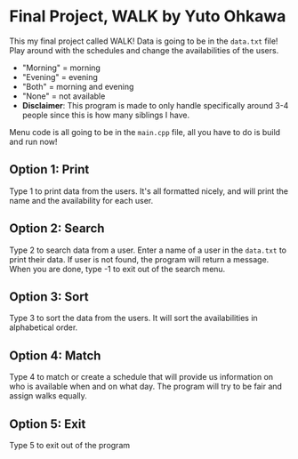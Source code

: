 # Final Project, WALK by Yuto Ohkawa

This my final project called WALK!
Data is going to be in the `data.txt` file! Play around with the schedules and change the availabilities of the users. 
* "Morning" = morning
* "Evening" = evening
* "Both" = morning and evening
* "None" = not available
* **Disclaimer**: This program is made to only handle specifically around 3-4 people since this is how many siblings I have.

Menu code is all going to be in the `main.cpp` file,
all you have to do is build and run now!

## Option 1: Print

Type 1 to print data from the users. It's all formatted nicely, and will print the name and the availability for each user.
## Option 2: Search

Type 2 to search data from a user. Enter a name of a user in the `data.txt` to print their data. If user is not found, the program will return a message. When you are done, type -1 to exit out of the search menu.
## Option 3: Sort

Type 3 to sort the data from the users. It will sort the availabilities in alphabetical order.
## Option 4: Match

Type 4 to match or create a schedule that will provide us information on who is available when and on what day. The program will try to be fair and assign walks equally.

## Option 5: Exit

Type 5 to exit out of the program